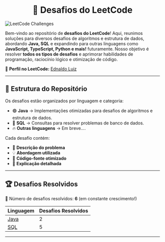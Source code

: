 <h1 align=center> 🚀 Desafios do LeetCode </h1>

![LeetCode Challenges](https://assets.leetcode.com/contest/weekly-contest-290/card_img_1654267980.png)

Bem-vindo ao repositório de **desafios do LeetCode**! Aqui, reunimos soluções para diversos desafios de algoritmos e estrutura de dados, abordando **Java, SQL** e expandindo para outras linguagens como **JavaScript, TypeScript, Python e mais!** futuramente. Nosso objetivo é resolver **todos os tipos de desafios** e aprimorar habilidades de programação, raciocínio lógico e otimização de código.

🔗 **Perfil no LeetCode:** [Ednaldo Luiz](https://leetcode.com/u/EdnaldoLuiz/)

---

## 📂 Estrutura do Repositório

Os desafios estão organizados por linguagem e categoria:
- 🟢 **Java** → Implementações otimizadas para desafios de algoritmos e estrutura de dados.
- 🔵 **SQL** → Consultas para resolver problemas de banco de dados.
- 🔥 **Outras linguagens** → Em breve....

Cada desafio contém:
- 📌 **Descrição do problema**
- 💡 **Abordagem utilizada**
- 🚀 **Código-fonte otimizado**
- 📝 **Explicação detalhada**

---

## 🏆 Desafios Resolvidos

🔢 Número de desafios resolvidos: **6** (em constante crescimento!)

| Linguagem  | Desafios Resolvidos |
|------------|--------------------|
| [Java](https://github.com/EdnaldoLuiz/leetcode/tree/main/Java)       | 2 |
| [SQL](https://github.com/EdnaldoLuiz/leetcode/tree/main/SQL/MySQL)        | 5 |


---